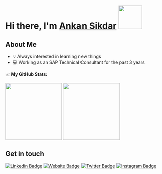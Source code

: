 # Hi there, I'm <a href="https://ankan.dev" target="_blank">Ankan Sikdar</a> <img src="https://media.giphy.com/media/W1NW6AaPglSMRnP2Qv/source.gif" width="75px">


## About Me
- :bulb: Always interested in learning new things
- :computer: Working as an SAP Technical Consultant for the past 3 years


📈 **My GitHub Stats:**

<p>
  <img height="180em" src="https://github-readme-stats-git-masterrstaa-rickstaa.vercel.app/api?username=ankansikdar&theme=radical&show_icons=true&hide_border=true&&count_private=true&include_all_commits=true" />
  <img height="180em" src="https://github-readme-stats-git-masterrstaa-rickstaa.vercel.app/api/top-langs/?username=ankansikdar&exclude_repo=KNN-Image-Classification&show_icons=true&hide_border=true&layout=compact&langs_count=8&theme=radical"/>
</p>

## Get in touch

[![Linkedin Badge](https://img.shields.io/badge/-LinkedIn-0e76a8?style=flat-square&logo=Linkedin&logoColor=white)](https://linkedin.com/in/ankansikdar)
[![Website Badge](https://img.shields.io/badge/Website-3b5998?style=flat-square&logo=google-chrome&logoColor=white)](https://ankan.dev)
[![Twitter Badge](https://img.shields.io/badge/-Twitter-00acee?style=flat-square&logo=Twitter&logoColor=white)](https://twitter.com/ankan_sikdar)
[![Instagram Badge](https://img.shields.io/badge/-Instagram-e4405f?style=flat-square&logo=Instagram&logoColor=white)](https://instagram.com/ankan_sikdar/)
